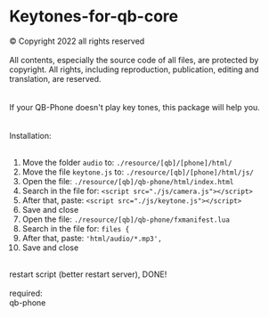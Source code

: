 # Keytones-for-qb-core
© Copyright 2022 all rights reserved<br>
<br>
All contents, especially the source code of all files, are protected by copyright. All rights, including reproduction, publication, editing and translation, are reserved.<br>
<br>
<br>
If your QB-Phone doesn't play key tones, this package will help you.<br>
<br>
<br>
Installation:<br>
<br>
1. Move the folder `audio` to: `./resource/[qb]/[phone]/html/`
2. Move the file `keytone.js` to: `./resource/[qb]/[phone]/html/js/`
3. Open the file: `./resource/[qb]/qb-phone/html/index.html`
4. Search in the file for: `<script src="./js/camera.js"></script>`
5. After that, paste: `<script src="./js/keytone.js"></script>`
6. Save and close
7. Open the file: `./resource/[qb]/qb-phone/fxmanifest.lua`
8. Search in the file for: `files {`
9. After that, paste: `'html/audio/*.mp3',`
10. Save and close
<br>
restart script (better restart server), DONE!<br>
<br>
required:<br>
qb-phone
